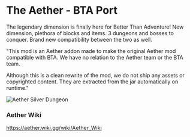 # The Aether - BTA Port

The legendary dimension is finally here for Better Than Adventure!
New dimension, plethora of blocks and items.
3 dungeons and bosses to conquer.
Brand new compatibility between the two as well.

"This mod is an Aether addon made to make the original Aether mod compatible with BTA. We have no relation to the Aether team or the BTA team.

Although this is a clean rewrite of the mod, we do not ship  any assets or copyrighted content. They are extracted from the jar automatically on runtime."

![](https://imgur.com/Fh7CxjQ "Aether Silver Dungeon")

### Aether Wiki
https://aether.wiki.gg/wiki/Aether_Wiki
